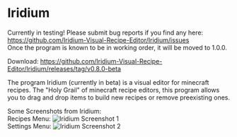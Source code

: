 # Iridium
Currently in testing! Please submit bug reports if you find any here: https://github.com/Iridium-Visual-Recipe-Editor/Iridium/issues \
Once the program is known to be in working order, it will be moved to 1.0.0.

Download: https://github.com/Iridium-Visual-Recipe-Editor/Iridium/releases/tag/v0.8.0-beta

The program Iridium (currently in beta) is a visual editor for minecraft recipes. The "Holy Grail" of minecraft recipe editors, this program allows you to drag and drop items to build new recipes or remove preexisting ones.

Some Screenshots from Iridium:\
Recipes Menu:
![Iridium Screenshot 1](https://github.com/Iridium-Visual-Recipe-Editor/Iridium/assets/66641809/1045041b-fcfb-4063-b64b-207b302ec383)\
Settings Menu:
![Iridium Screenshot 2](https://github.com/Iridium-Visual-Recipe-Editor/Iridium/assets/66641809/8f30e021-72ef-4f3f-8ef4-c1938a7ab834)
